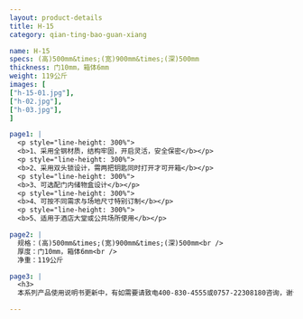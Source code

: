 ```yaml
---
layout: product-details
title: H-15
category: qian-ting-bao-guan-xiang

name: H-15
specs: (高)500mm&times;(宽)900mm&times;(深)500mm
thickness: 门10mm，箱体6mm
weight: 119公斤
images: [
["h-15-01.jpg"],
["h-02.jpg"],
["h-03.jpg"],
]

page1: |
  <p style="line-height: 300%">
  <b>1、采用全钢材质，结构牢固，开启灵活，安全保密</b></p>
  <p style="line-height: 300%">
  <b>2、采用双头锁设计，需两把钥匙同时打开才可开箱</b></p>
  <p style="line-height: 300%">
  <b>3、可选配门内储物盒设计</b></p>
  <p style="line-height: 300%">
  <b>4、可按不同需求与场地尺寸特别订制</b></p>
  <p style="line-height: 300%">
  <b>5、适用于酒店大堂或公共场所使用</b></p>

page2: |
  规格：(高)500mm&times;(宽)900mm&times;(深)500mm<br />
  厚度：门10mm，箱体6mm<br />
  净重：119公斤

page3: |
  <h3>
  本系列产品使用说明书更新中，有如需要请致电400-830-4555或0757-22308180咨询，谢谢！</h3>

---
```

